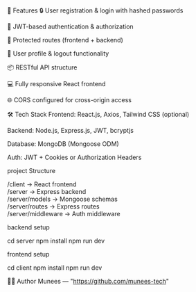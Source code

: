 🚀 Features
🔒 User registration & login with hashed passwords

🔑 JWT-based authentication & authorization

🧾 Protected routes (frontend + backend)

🙍 User profile & logout functionality

📦 RESTful API structure

💻 Fully responsive React frontend

🌐 CORS configured for cross-origin access

🛠️ Tech Stack
Frontend: React.js, Axios, Tailwind CSS (optional)

Backend: Node.js, Express.js, JWT, bcryptjs

Database: MongoDB (Mongoose ODM)

Auth: JWT + Cookies or Authorization Headers


project Structure

/client         → React frontend  
/server         → Express backend  
/server/models  → Mongoose schemas  
/server/routes  → Express routes  
/server/middleware → Auth middleware  

backend setup

cd server
npm install
npm run dev

frontend setup

cd client
npm install
npm run dev

🧑‍💻 Author
Munees — "https://github.com/munees-tech"